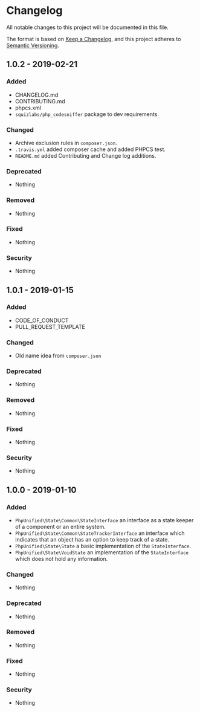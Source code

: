 # Changelog
All notable changes to this project will be documented in this file.

The format is based on [Keep a Changelog](https://keepachangelog.com/en/1.0.0/),
and this project adheres to [Semantic Versioning](https://semver.org/spec/v2.0.0.html).

## 1.0.2 - 2019-02-21
### Added
- CHANGELOG.md
- CONTRIBUTING.md
- phpcs.xml
- `squizlabs/php_codesniffer` package to dev requirements.

### Changed
- Archive exclusion rules in `composer.json`.
- `.travis.yml` added composer cache and added PHPCS test.
- `README.md` added Contributing and Change log additions.

### Deprecated
- Nothing

### Removed
- Nothing

### Fixed
- Nothing

### Security
- Nothing

## 1.0.1 - 2019-01-15
### Added
- CODE_OF_CONDUCT
- PULL_REQUEST_TEMPLATE

### Changed
- Old name idea from `composer.json`

### Deprecated
- Nothing

### Removed
- Nothing

### Fixed
- Nothing

### Security
- Nothing

## 1.0.0 - 2019-01-10
### Added
- `PhpUnified\State\Common\StateInterface` an interface as a state keeper of a component or an entire system.
- `PhpUnified\State\Common\StateTrackerInterface` an interface which indicates that an object has an option to keep track of a state.
- `PhpUnified\State\State` a basic implementation of the `StateInterface`.
- `PhpUnified\State\VoidState` an implementation of the `StateInterface` which does not hold any information.

### Changed
- Nothing

### Deprecated
- Nothing

### Removed
- Nothing

### Fixed
- Nothing

### Security
- Nothing

[Unreleased]: https://github.com/php-unified/state/compare/1.0.2...HEAD
[1.0.2]: https://github.com/php-unified/state/compare/1.0.1...1.0.2
[1.0.1]: https://github.com/php-unified/state/compare/1.0.0...1.0.1
